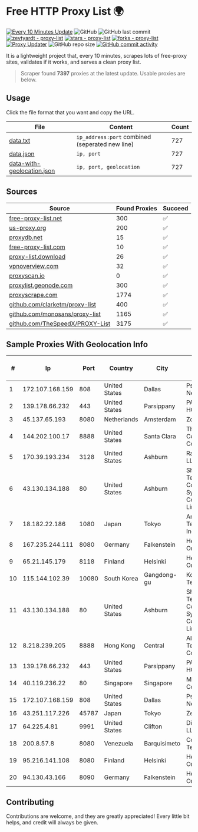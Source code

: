 
# Free HTTP Proxy List 🌍

[![Every 10 Minutes Update](https://github.com/mertguvencli/http-proxy-list/actions/workflows/main.yml/badge.svg?branch=main)](https://github.com/mertguvencli/http-proxy-list/actions/workflows/main.yml)
![GitHub](https://img.shields.io/github/license/mertguvencli/http-proxy-list)
![GitHub last commit](https://img.shields.io/github/last-commit/mertguvencli/http-proxy-list)
[![zevtyardt - proxy-list](https://img.shields.io/static/v1?label=zevtyardt&message=proxy-list&color=blue&logo=github)](https://github.com/zevtyardt/proxy-list "Go to GitHub repo")
[![stars - proxy-list](https://img.shields.io/github/stars/zevtyardt/proxy-list?style=social)](https://github.com/zevtyardt/proxy-list)
[![forks - proxy-list](https://img.shields.io/github/forks/zevtyardt/proxy-list?style=social)](https://github.com/zevtyardt/proxy-list)
[![Proxy Updater](https://github.com/zevtyardt/proxy-list/workflows/Proxy%20Updater/badge.svg)](https://github.com/zevtyardt/proxy-list/actions?query=workflow:"Proxy+Updater")
![GitHub repo size](https://img.shields.io/github/repo-size/zevtyardt/proxy-list)
[![GitHub commit activity](https://img.shields.io/github/commit-activity/m/zevtyardt/proxy-list?logo=commits)](https://github.com/zevtyardt/proxy-list/commits/main)

It is a lightweight project that, every 10 minutes, scrapes lots of free-proxy sites, validates if it works, and serves a clean proxy list.

> Scraper found **7397** proxies at the latest update. Usable proxies are below.

## Usage

Click the file format that you want and copy the URL.

|File|Content|Count|
|----|-------|-----|
|[data.txt](https://raw.githubusercontent.com/mertguvencli/http-proxy-list/main/proxy-list/data.txt)|`ip_address:port` combined (seperated new line)|727|
|[data.json](https://raw.githubusercontent.com/mertguvencli/http-proxy-list/main/proxy-list/data.json)|`ip, port`|727|
|[data-with-geolocation.json](https://raw.githubusercontent.com/mertguvencli/http-proxy-list/main/proxy-list/data-with-geolocation.json)|`ip, port, geolocation`|727|

## Sources

|Source|Found Proxies|Succeed|
|------|-------------|-------|
|[free-proxy-list.net](https://free-proxy-list.net)|300|✅|
|[us-proxy.org](https://www.us-proxy.org)|200|✅|
|[proxydb.net](http://proxydb.net)|15|✅|
|[free-proxy-list.com](https://free-proxy-list.com/?page=&port=&type%5B%5D=http&type%5B%5D=https&up_time=0&search=Search)|10|✅|
|[proxy-list.download](https://www.proxy-list.download/HTTP)|26|✅|
|[vpnoverview.com](https://vpnoverview.com/privacy/anonymous-browsing/free-proxy-servers)|32|✅|
|[proxyscan.io](https://www.proxyscan.io)|0|✅|
|[proxylist.geonode.com](https://proxylist.geonode.com/api/proxy-list?limit=300&page=1&sort_by=lastChecked&sort_type=desc&protocols=http,https)|300|✅|
|[proxyscrape.com](https://api.proxyscrape.com/v2/?request=displayproxies&protocol=http&timeout=10000&country=all&ssl=all&anonymity=all)|1774|✅|
|[github.com/clarketm/proxy-list](https://raw.githubusercontent.com/clarketm/proxy-list/master/proxy-list-raw.txt)|400|✅|
|[github.com/monosans/proxy-list](https://raw.githubusercontent.com/monosans/proxy-list/main/proxies/http.txt)|1165|✅|
|[github.com/TheSpeedX/PROXY-List](https://raw.githubusercontent.com/TheSpeedX/PROXY-List/master/http.txt)|3175|✅|


## Sample Proxies With Geolocation Info

|#|Ip|Port|Country|City|Internet Service Provider|
|-|--|----|-------|----|-------------------------|
|1|172.107.168.159|808|United States|Dallas|Psychz Networks|
|2|139.178.66.232|443|United States|Parsippany|PACKET-HOST|
|3|45.137.65.193|8080|Netherlands|Amsterdam|Zomro B.V.|
|4|144.202.100.17|8888|United States|Santa Clara|The Constant Company|
|5|170.39.193.234|3128|United States|Ashburn|Rackdog, LLC|
|6|43.130.134.188|80|United States|Ashburn|Shenzhen Tencent Computer Systems Company Limited|
|7|18.182.22.186|1080|Japan|Tokyo|Amazon Technologies Inc.|
|8|167.235.244.111|8080|Germany|Falkenstein|Hetzner Online GmbH|
|9|65.21.145.179|8118|Finland|Helsinki|Hetzner Online GmbH|
|10|115.144.102.39|10080|South Korea|Gangdong-gu|Korea Telecom|
|11|43.130.134.188|80|United States|Ashburn|Shenzhen Tencent Computer Systems Company Limited|
|12|8.218.239.205|8888|Hong Kong|Central|Alibaba (US) Technology Co., Ltd.|
|13|139.178.66.232|443|United States|Parsippany|PACKET-HOST|
|14|40.119.236.22|80|Singapore|Singapore|Microsoft Corporation|
|15|172.107.168.159|808|United States|Dallas|Psychz Networks|
|16|43.251.117.226|45787|Japan|Tokyo|Zenlayer Inc|
|17|64.225.4.81|9991|United States|Clifton|DigitalOcean, LLC|
|18|200.8.57.8|8080|Venezuela|Barquisimeto|Corporación Telemic C.A.|
|19|95.216.141.108|8080|Finland|Helsinki|Hetzner Online GmbH|
|20|94.130.43.166|8090|Germany|Falkenstein|Hetzner Online GmbH|



## Contributing

Contributions are welcome, and they are greatly appreciated! Every
little bit helps, and credit will always be given.

